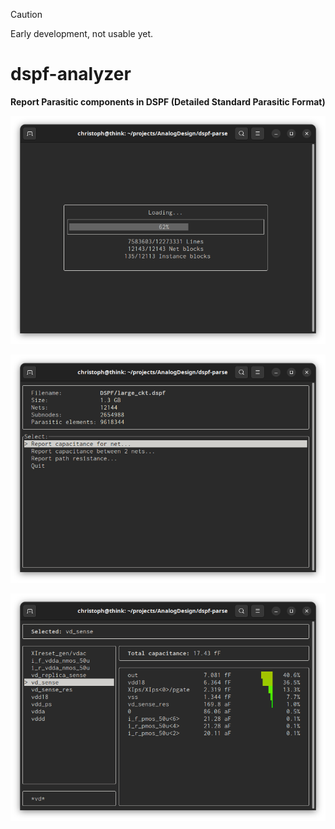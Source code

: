 > [!CAUTION]
> Early development, not usable yet.

dspf-analyzer
=============

**Report Parasitic components in DSPF (Detailed Standard Parasitic Format)**

![Loading screen](https://github.com/chwa/dspf-parse/blob/master/loading_progress.png)

![Main Menu](https://github.com/chwa/dspf-parse/blob/master/main_menu.png)

![Capacitance Report](https://github.com/chwa/dspf-parse/blob/master/cap_report.png)
